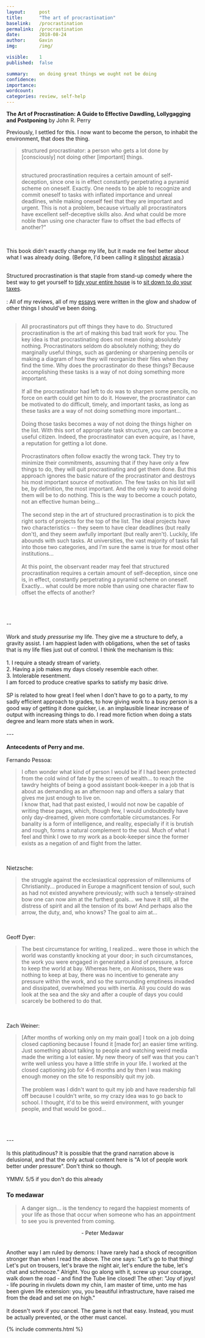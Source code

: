 ```yaml
---
layout:     post
title:      "The art of procrastination"
baselink:   /procrastination
permalink:  /procrastination
date:       2018-08-24
author:     Gavin   
img:        /img/

visible:    1
published:  false

summary:    on doing great things we ought not be doing
confidence: 
importance: 
wordcount:      
categories: review, self-help
---
```


**The Art of Procrastination: A Guide to Effective Dawdling, Lollygagging and Postponing** by John R. Perry


Previously, I settled for this. I now want to become the person, to inhabit the environment, that does the thing.



<blockquote>structured procrastinator</i>: a person who gets a lot done by [consciously] not doing other [important] things.<br/><br/>

structured procrastination requires a certain amount of self-deception, since one is in effect constantly perpetrating a pyramid scheme on oneself. Exactly. One needs to be able to recognize and commit oneself to tasks with inflated importance and unreal deadlines, while making oneself feel that they are important and urgent. This is not a problem, because virtually all procrastinators have excellent self-deceptive skills also. And what could be more noble than using one character flaw to offset the bad effects of another?"
</blockquote><br>

This book didn't exactly change my life, but it made me feel better about what I was already doing. (Before, I'd been calling it <a href="https://en.wikipedia.org/wiki/Gravity_assist">slingshot</a> <a href="https://en.wikipedia.org/wiki/Akrasia">akrasia</a>.) <br/><br/>

Structured procrastination is that staple from stand-up comedy where the best way to get yourself to <a href="https://www.youtube.com/watch?v=mktCdixReBA">tidy your entire house</a> is to <a href="https://www.youtube.com/watch?v=ILysMhm8lXs">sit down to do your taxes</a>.<br/><br/>
: All of my reviews, all of my <a href="https://www.gleech.org/">essays</a> were written in the glow and shadow of other things I should've been doing.<br/><br/>

<blockquote>All procrastinators put off things they have to do. Structured procrastination is the art of making this bad trait work for you. The key idea is that procrastinating does not mean doing absolutely nothing. Procrastinators seldom do absolutely nothing; they do marginally useful things, such as gardening or sharpening pencils or making a diagram of how they will reorganize their files when they find the time. Why does the procrastinator do these things? Because accomplishing these tasks is a way of not doing something more important.<br/><br/>
        If all the procrastinator had left to do was to sharpen some pencils, no force on earth could get him to do it. However, the procrastinator can be motivated to do difficult, timely, and important tasks, as long as these tasks are a way of not doing something more important...<br/><br/>
        Doing those tasks becomes a way of not doing the things higher on the list. With this sort of appropriate task structure, you can become a useful citizen. Indeed, the procrastinator can even acquire, as I have, a reputation for getting a lot done.<br/><br/>
        Procrastinators often follow exactly the wrong tack. They try to minimize their commitments, assuming that if they have only a few things to do, they will quit procrastinating and get them done. But this approach ignores the basic nature of the procrastinator and destroys his most important source of motivation. The few tasks on his list will be, by definition, the most important. And the only way to avoid doing them will be to do nothing. This is the way to become a couch potato, not an effective human being...<br/><br/>
        The second step in the art of structured procrastination is to pick the right sorts of projects for the top of the list. The ideal projects have two characteristics -- they seem to have clear deadlines (but really don't), and they seem awfully important (but really aren't). Luckily, life abounds with such tasks. At universities, the vast majority of tasks fall into those two categories, and I'm sure the same is true for most other institutions...<br/><br/>
        At this point, the observant reader may feel that structured procrastination requires a certain amount of self-deception, since one is, in effect, constantly perpetrating a pyramid scheme on oneself. Exactly... what could be more noble than using one character flaw to offset the effects of another? <br/></i></blockquote><br/><br/>
<br/>--<br/><br/>
Work and study <i>pressurise</i> my life. They give me a structure to defy, a gravity assist. I am happiest laden with obligations, when the set of tasks that is my life flies just out of control. I think the mechanism is this: <br/><br/>
  1. I require a steady stream of variety. <br/>  2. Having a job makes my days closely resemble each other. <br/>  3. Intolerable resentment. <br/>  I am forced to produce creative sparks to satisfy my basic drive. <br/><br/>
SP is related to how great I feel when I don't have to go to a party, to my sadly efficient approach to grades, to how giving work to a busy person is a good way of getting it done quicker, i.e. an implausible linear increase of output with increasing things to do. I read more fiction when doing a stats degree and learn more stats when in work.<br/><br/>
---<br/><br/>
<b>Antecedents of Perry and me.</b><br/><br/>
Fernando Pessoa: 
<blockquote>        I often wonder what kind of person I would be if I had been protected from the cold wind of fate by the screen of wealth... to reach the tawdry heights of being a good assistant book-keeper in a job that is about as demanding as an afternoon nap and offers a salary that gives me just enough to live on.<br/>        I know that, had that past existed, I would not now be capable of writing these pages, which, though few, I would undoubtedly have only day-dreamed, given more comfortable circumstances. For banality is a form of intelligence, and reality, especially if it is brutish and rough, forms a natural complement to the soul. Much of what I feel and think I owe to my work as a book-keeper since the former exists as a negation of and flight from the latter. <br/></blockquote>
<br/><br/>
Nietzsche: 
<blockquote>        the struggle against the ecclesiastical oppression of millenniums of Christianity... produced in Europe a magnificent tension of soul, such as had not existed anywhere previously; with such a tensely-strained bow one can now aim at the furthest goals... we have it still, all the distress of spirit and all the tension of its bow! And perhaps also the arrow, the duty, and, who knows? The goal to aim at... <br/></blockquote>
<br/><br/>
Geoff Dyer:
<blockquote>        The best circumstance for writing, I realized... were those in which the world was constantly knocking at your door; in such circumstances, the work you were engaged in generated a kind of pressure, a force to keep the world at bay. Whereas here, on Alonissos, there was nothing to keep at bay, there was no incentive to generate any pressure within the work, and so the surrounding emptiness invaded and dissipated, overwhelmed you with inertia. All you could do was look at the sea and the sky and after a couple of days you could scarcely be bothered to do that.<br/></blockquote>
<br/><br/>
Zach Weiner: 
<blockquote>        [After months of working only on my main goal] I took on a job doing closed captioning because I found it [made for] an easier time writing. Just something about talking to people and watching weird media made the writing a lot easier. My new theory of self was that you can't write well unless you have a little strife in your life. I worked at the closed captioning job for 4-6 months and by then I was making enough money on the site to responsibly quit my job.<br/><br/>
        The problem was I didn't want to quit my job and have readership fall off because I couldn't write, so my crazy idea was to go back to school. I thought, it'd to be this weird environment, with younger people, and that would be good...<br/></blockquote>
<br/><br/>
<br/>---<br/><br/>
Is this platitudinous? It is possible that the grand narration above is delusional, and that the only actual content here is "A lot of people work better under pressure". Don't think so though.<br/><br/>
YMMV. 5/5 if you don't do this already

<div class="accordion">
	<h3>To medawar</h3>
	<div>
		<blockquote>
			A danger sign... is the tendency to regard the happiest moments of your life as those that occur when someone who has an appointment to see you is prevented from coming.
		</blockquote>
		<center>- Peter Medawar</center>
		<br><br>
<!--  -->
		Another way I am ruled by demons: I have rarely had a shock of recognition stronger than when I read the above. The one says: "Let's go to that thing! Let's put on trousers, let's brave the night air, let's endure the tube, let's chat and schmooze."
<!--  -->
		Alright. You go along with it, screw up your courage, walk down the road - and find the Tube line closed! The other: "Joy of joys! - life pouring in rivulets down my chin, I am master of time, unto me has been given life extension: you, you beautiful infrastructure, have raised me from the dead and set me on high."<br><br>
<!--  -->
		It doesn't work if <i>you</i> cancel. The game is not that easy. Instead, you must be actually prevented, or the other must cancel.
	</div>
</div>


{%  include comments.html %}
